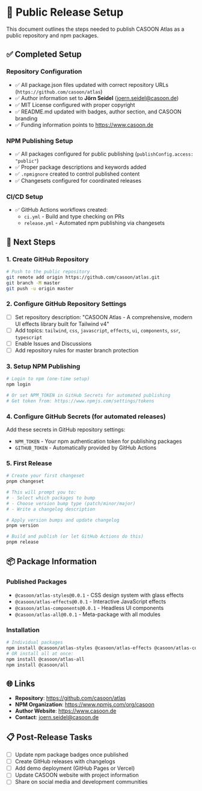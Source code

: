 # 🚀 Public Release Setup

This document outlines the steps needed to publish CASOON Atlas as a public repository and npm packages.

## ✅ Completed Setup

### Repository Configuration
- ✅ All package.json files updated with correct repository URLs (`https://github.com/casoon/atlas`)
- ✅ Author information set to **Jörn Seidel** (joern.seidel@casoon.de)
- ✅ MIT License configured with proper copyright
- ✅ README.md updated with badges, author section, and CASOON branding
- ✅ Funding information points to https://www.casoon.de

### NPM Publishing Setup
- ✅ All packages configured for public publishing (`publishConfig.access: "public"`)
- ✅ Proper package descriptions and keywords added
- ✅ `.npmignore` created to control published content
- ✅ Changesets configured for coordinated releases

### CI/CD Setup
- ✅ GitHub Actions workflows created:
  - `ci.yml` - Build and type checking on PRs
  - `release.yml` - Automated npm publishing via changesets

## 🔄 Next Steps

### 1. Create GitHub Repository
```bash
# Push to the public repository
git remote add origin https://github.com/casoon/atlas.git
git branch -M master
git push -u origin master
```

### 2. Configure GitHub Repository Settings
- [ ] Set repository description: "CASOON Atlas - A comprehensive, modern UI effects library built for Tailwind v4"
- [ ] Add topics: `tailwind`, `css`, `javascript`, `effects`, `ui`, `components`, `ssr`, `typescript`
- [ ] Enable Issues and Discussions
- [ ] Add repository rules for master branch protection

### 3. Setup NPM Publishing
```bash
# Login to npm (one-time setup)
npm login

# Or set NPM_TOKEN in GitHub Secrets for automated publishing
# Get token from: https://www.npmjs.com/settings/tokens
```

### 4. Configure GitHub Secrets (for automated releases)
Add these secrets in GitHub repository settings:
- `NPM_TOKEN` - Your npm authentication token for publishing packages
- `GITHUB_TOKEN` - Automatically provided by GitHub Actions

### 5. First Release
```bash
# Create your first changeset
pnpm changeset

# This will prompt you to:
# - Select which packages to bump
# - Choose version bump type (patch/minor/major)  
# - Write a changelog description

# Apply version bumps and update changelog
pnpm version

# Build and publish (or let GitHub Actions do this)
pnpm release
```

## 📦 Package Information

### Published Packages
- `@casoon/atlas-styles@0.0.1` - CSS design system with glass effects
- `@casoon/atlas-effects@0.0.1` - Interactive JavaScript effects  
- `@casoon/atlas-components@0.0.1` - Headless UI components
- `@casoon/atlas-all@0.0.1` - Meta-package with all modules

### Installation
```bash
# Individual packages
npm install @casoon/atlas-styles @casoon/atlas-effects @casoon/atlas-components
# OR install all at once:
npm install @casoon/atlas-all
npm install @casoon/all
```

## 🌐 Links
- **Repository**: https://github.com/casoon/atlas
- **NPM Organization**: https://www.npmjs.com/org/casoon
- **Author Website**: https://www.casoon.de
- **Contact**: joern.seidel@casoon.de

## 📋 Post-Release Tasks
- [ ] Update npm package badges once published
- [ ] Create GitHub releases with changelogs
- [ ] Add demo deployment (GitHub Pages or Vercel)
- [ ] Update CASOON website with project information
- [ ] Share on social media and development communities
